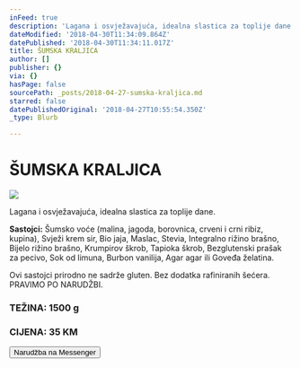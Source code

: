 ```yaml
---
inFeed: true
description: 'Lagana i osvježavajuća, idealna slastica za toplije dane.'
dateModified: '2018-04-30T11:34:09.864Z'
datePublished: '2018-04-30T11:34:11.017Z'
title: ŠUMSKA KRALJICA
author: []
publisher: {}
via: {}
hasPage: false
sourcePath: _posts/2018-04-27-sumska-kraljica.md
starred: false
datePublishedOriginal: '2018-04-27T10:55:54.350Z'
_type: Blurb

---
```

# ŠUMSKA KRALJICA
![](https://the-grid-user-content.s3-us-west-2.amazonaws.com/ea9f964a-2ee7-4fdb-a1ca-94779e326d4b.jpg)

Lagana i osvježavajuća, idealna slastica za toplije dane.

**Sastojci:** Šumsko voće (malina, jagoda, borovnica, crveni i crni ribiz, kupina), Svježi krem sir, Bio jaja, Maslac, Stevia, Integralno rižino brašno, Bijelo rižino brašno, Krumpirov škrob, Tapioka škrob, Bezglutenski prašak za pecivo, Sok od limuna, Burbon vanilija, Agar agar ili Goveđa želatina.

Ovi sastojci prirodno ne sadrže gluten. Bez dodatka rafiniranih šećera.  
PRAVIMO PO NARUDŽBI.

### **TEŽINA: 1500 g**

### **CIJENA: 35 KM**

<button data-role="cta" style="">Narudžba na Messenger</button>
